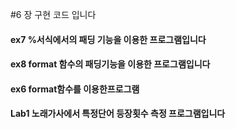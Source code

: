 #6 장 구현 코드 입니다
#### ex7 %서식에서의 패딩 기능을 이용한 프로그램입니다
#### ex8 format 함수의 패딩기능을 이용한 프로그램입니다
#### ex6 format함수를 이용한프로그램
#### Lab1 노래가사에서 특정단어 등장횟수 측정 프로그램입니다
